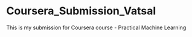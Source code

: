 # Coursera_Submission_Vatsal
This is my submission for Coursera course - Practical Machine Learning
